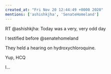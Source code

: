 ```yaml
---
created_at: "Fri Nov 20 12:44:49 +0000 2020"
mentions: ['ashishkjha', 'SenateHomeland']
---
```


RT @ashishkjha: Today was a very, very odd day

I testified before @senatehomeland

They held a hearing on hydroxychloroquine.

Yup, HCQ

I…